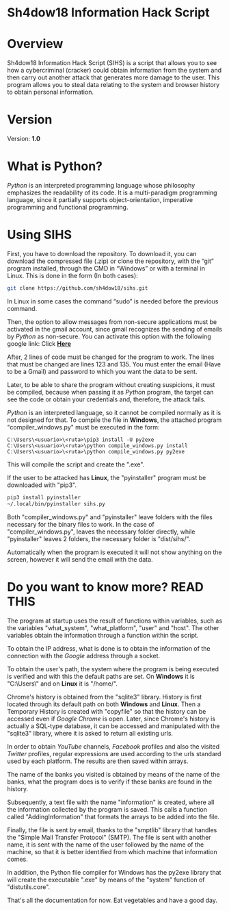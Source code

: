 # Sh4dow18 Information Hack Script

# Overview

Sh4dow18 Information Hack Script (SIHS) is a script that allows you to see how a cybercriminal
(cracker) could obtain information from the system and then carry out another attack that generates
more damage to the user. This program allows you to steal data relating to the system and browser
history to obtain personal information.

# Version

Version: **1.0**

# What is Python?

*Python* is an interpreted programming language whose philosophy emphasizes the readability of its
code. It is a multi-paradigm programming language, since it partially supports object-orientation,
imperative programming and functional programming.

# Using SIHS

First, you have to download the repository. To download it, you can download the compressed file
(.zip) or clone the repository, with the “git” program installed, through the CMD in “Windows” or
with a terminal in Linux. This is done in the form (In both cases):

```bash
git clone https://github.com/sh4dow18/sihs.git
```

In Linux in some cases the command “sudo” is needed before the previous command.

Then, the option to allow messages from non-secure applications must be activated in the gmail
account, since gmail recognizes the sending of emails by *Python* as non-secure. You can activate this option with the following google link: Click 
**[Here](https://www.google.com/settings/security/lesssecureapps)**

After, 2 lines of code must be changed for the program to work. The lines that must be changed are
lines 123 and 135. You must enter the email (Have to be a Gmail) and password to which you want the data to be sent.

Later, to be able to share the program without creating suspicions, it must be compiled, because
when passing it as *Python* program, the target can see the code or obtain your credentials and,
therefore, the attack fails.

*Python* is an interpreted language, so it cannot be compiled normally as it is not designed for
that. To compile the file in **Windows**, the attached program "compiler_windows.py" must be
executed in the form:

```console
C:\Users\<usuario>\<ruta>\pip3 install -U py2exe
C:\Users\<usuario>\<ruta>\python compile_windows.py install
C:\Users\<usuario>\<ruta>\python compile_windows.py py2exe
```

This will compile the script and create the ".exe".

If the user to be attacked has **Linux**, the "pyinstaller" program must be downloaded with "pip3".

```bash
pip3 install pyinstaller
~/.local/bin/pyinstaller sihs.py
```

Both "compiler_windows.py" and "pyinstaller" leave folders with the files necessary for the binary
files to work. In the case of "compiler_windows.py", leaves the necessary folder directly, while
"pyinstaller" leaves 2 folders, the necessary folder is "dist/sihs/".

Automatically when the program is executed it will not show anything on the screen, however it will send the email with the data.

# Do you want to know more? READ THIS

The program at startup uses the result of functions within variables, such as the variables
"what_system", "what_platform", "user" and "host". The other variables obtain the information
through a function within the script.

To obtain the IP address, what is done is to obtain the information of the connection with the
*Google* address through a socket.

To obtain the user's path, the system where the program is being executed is verified and with this
the default paths are set. On **Windows** it is "C:\\Users\\" and on **Linux** it is "/home/".

Chrome's history is obtained from the "sqlite3" library. History is first located through its default
path on both **Windows** and **Linux**. Then a Temporary History is created with "copyfile" so that
the history can be accessed even if *Google Chrome* is open. Later, since Chrome's history is
actually a SQL-type database, it can be accessed and manipulated with the "sqlite3" library, where
it is asked to return all existing urls.

In order to obtain *YouTube* channels, *Facebook* profiles and also the visited *Twitter* profiles,
regular expressions are used according to the urls standard used by each platform. The results are
then saved within arrays.

The name of the banks you visited is obtained by means of the name of the banks, what the program
does is to verify if these banks are found in the history.

Subsequently, a text file with the name "information" is created, where all the information
collected by the program is saved. This calls a function called "AddingInformation" that formats
the arrays to be added into the file.

Finally, the file is sent by email, thanks to the "smptlib" library that handles the "Simple Mail
Transfer Protocol" (SMTP). The file is sent with another name, it is sent with the name of the user
followed by the name of the machine, so that it is better identified from which machine that
information comes.

In addition, the Python file compiler for Windows has the py2exe library that will create the executable ".exe" by means of the "system" function of "distutils.core".

That's all the documentation for now. Eat vegetables and have a good day.